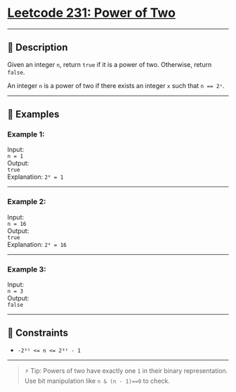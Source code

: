 # [Leetcode 231: Power of Two](https://leetcode.com/problems/power-of-two/description/)

---

## 📘 Description

Given an integer `n`, return `true` if it is a power of two. Otherwise, return `false`.

An integer `n` is a power of two if there exists an integer `x` such that `n == 2ˣ`.

---

## 🧪 Examples

### Example 1:
Input:  
`n = 1`  
Output:  
`true`  
Explanation: `2⁰ = 1`

---

### Example 2:
Input:  
`n = 16`  
Output:  
`true`  
Explanation: `2⁴ = 16`

---

### Example 3:
Input:  
`n = 3`  
Output:  
`false`

---

## 🧾 Constraints

- `-2³¹ <= n <= 2³¹ - 1`

---

> ⚡ Tip: Powers of two have exactly one `1` in their binary representation. Use bit manipulation like `n & (n - 1)==0` to check.

